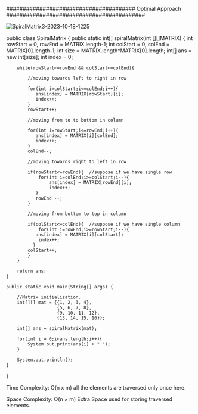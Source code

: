 ####################################### Optimal Approach ##########################################

![SpiralMatrix3-2023-10-18-1225](https://github.com/murali-1999/learning_DSA/assets/71452201/6b4f4d10-9209-4b5d-b1b9-0bb69b6e70b1)

public class SpiralMatrix {
    public static int[] spiralMatrix(int [][]MATRIX) {
        int rowStart = 0, rowEnd = MATRIX.length-1;
        int colStart = 0, colEnd = MATRIX[0].length-1;
        int size = MATRIX.length*MATRIX[0].length;
        int[] ans = new int[size];
        int index = 0;

        while(rowStart<=rowEnd && colStart<=colEnd){

            //moving towards left to right in row

            for(int i=colStart;i<=colEnd;i++){
               ans[index] = MATRIX[rowStart][i];
               index++;
            }
            rowStart++;
            
            //moving from to to bottom in column

            for(int i=rowStart;i<=rowEnd;i++){
               ans[index] = MATRIX[i][colEnd];
               index++; 
            }
            colEnd--;

            //moving towards right to left in row

            if(rowStart<=rowEnd){  //suppose if we have single row 
                for(int i=colEnd;i>=colStart;i--){
                    ans[index] = MATRIX[rowEnd][i];
                    index++;
               }
               rowEnd --;
            }
            
            //moving from bottom to top in column

            if(colStart<=colEnd){  //suppose if we have single column
                for(int i=rowEnd;i>=rowStart;i--){
               ans[index] = MATRIX[i][colStart];
                index++;
              }
            colStart++;
            }
        }

        return ans;
    }

    public static void main(String[] args) {
        
        //Matrix initialization.
        int[][] mat = {{1, 2, 3, 4},
                       {5, 6, 7, 8},
                       {9, 10, 11, 12},
                       {13, 14, 15, 16}};
        
        int[] ans = spiralMatrix(mat);

        for(int i = 0;i<ans.length;i++){
            System.out.print(ans[i] + " ");
        }

        System.out.println();
    }
}

Time Complexity: O(n x m) all the elements are traversed only once here.

Space Complexity: O(n × m) Extra Space used for storing traversed elements.

